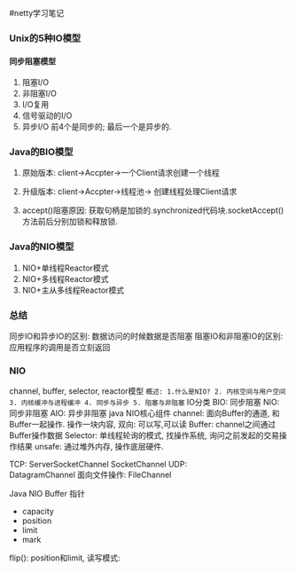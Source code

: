 #netty学习笔记

### Unix的5种IO模型
#### 同步阻塞模型
1. 阻塞I/O
2. 非阻塞I/O
3. I/O复用
4. 信号驱动的I/O
5. 异步I/O
前4个是同步的; 最后一个是异步的.

### Java的BIO模型
1. 原始版本: client->Accpter->一个Client请求创建一个线程
2. 升级版本: client->Accpter->线程池-> 创建线程处理Client请求

3. accept()阻塞原因: 获取句柄是加锁的.synchronized代码块.socketAccept()方法前后分别加锁和释放锁.
### Java的NIO模型
1. NIO+单线程Reactor模式
2. NIO+多线程Reactor模式
3. NIO+主从多线程Reactor模式

### 总结
同步IO和异步IO的区别: 数据访问的时候数据是否阻塞
阻塞IO和非阻塞IO的区别: 应用程序的调用是否立刻返回

### NIO
channel, buffer, selector, reactor模型
`概述: 1.什么是NIO? 2. 内核空间与用户空间 3. 内核缓冲与进程缓冲 4. 同步与异步 5. 阻塞与非阻塞`
IO分类
BIO: 同步阻塞
NIO: 同步非阻塞
AIO: 异步非阻塞
java NIO核心组件
channel: 面向Buffer的通道, 和Buffer一起操作. 操作一块内容, 双向: 可以写,可以读
Buffer: channel之间通过Buffer操作数据
Selector: 单线程轮询的模式, 找操作系统, 询问之前发起的交易操作结果
unsafe: 通过堆外内存, 操作底层硬件.

TCP:
    ServerSocketChannel
    SocketChannel
UDP:     
DatagramChannel
面向文件操作: 
FileChannel

Java NIO Buffer
指针
* capacity
* position
* limit
* mark

flip(): position和limit, 
读写模式: 







